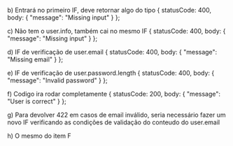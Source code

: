 b) Entrará no primeiro IF, deve retornar algo do tipo 
  {
    statusCode: 400,
    body: { "message": "Missing input" }
  };

c) Não tem o user.info, também cai no mesmo IF 
{
    statusCode: 400,
    body: { "message": "Missing input" }
  };

d)  IF de verificação de user.email
  {
    statusCode: 400,
    body: { "message": "Missing email" }
  };

e)  IF de verificação de user.password.length
  {
    statusCode: 400,
    body: { "message": "Invalid password" }
  };

f) Codigo ira rodar completamente
  {
    statusCode: 200,
    body: { "message": "User is correct" }
  };

g) Para devolver 422 em casos de email inválido, seria necessário fazer um novo IF verificando as condições de validação do conteudo do user.email

h) O mesmo do item F
